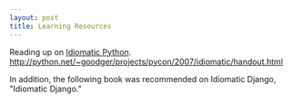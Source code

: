 ```yaml
---
layout: post
title: Learning Resources
---
```


Reading up on [Idiomatic Python].
http://python.net/~goodger/projects/pycon/2007/idiomatic/handout.html

In addition, the following book was recommended on Idiomatic Django, "Idiomatic Django."



[Idiomatic Python]:http://python.net/~goodger/projects/pycon/2007/idiomatic/handout.html
